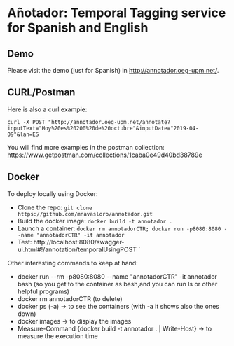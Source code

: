 # Añotador: Temporal Tagging service for Spanish and English

## Demo
Please visit the demo (just for Spanish) in http://annotador.oeg-upm.net/.

## CURL/Postman
Here is also a curl example:

`curl -X POST "http://annotador.oeg-upm.net/annotate?inputText="Hoy%20es%20200%20de%20octubre"&inputDate="2019-04-09"&lan=ES`

You will find more examples in the postman collection: https://www.getpostman.com/collections/1caba0e49d40bd38789e

## Docker
To deploy locally using Docker:
* Clone the repo: `git clone https://github.com/mnavasloro/annotador.git `
* Build the docker image: `docker build -t annotador .`
* Launch a container: `docker rm annotadorCTR; docker run -p8080:8080 --name "annotadorCTR" -it annotador`
* Test: http://localhost:8080/swagger-ui.html#!/annotation/temporalUsingPOST
`


Other interesting commands to keep at hand:
* docker run --rm -p8080:8080 --name "annotadorCTR" -it annotador bash (so you get to the container as bash,and you can run ls or other helpful programs)
* docker rm annotadorCTR (to delete)
* docker ps (-a) -> to see the containers (with -a it shows also the ones down)
* docker images -> to display the images
* Measure-Command {docker build -t annotador . | Write-Host} -> to measure the execution time
 